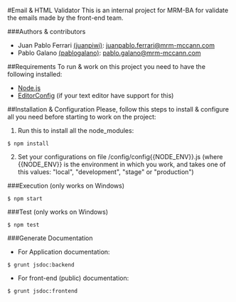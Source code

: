 #Email & HTML Validator
This is an internal project for MRM-BA for validate the emails made by the front-end team.

###Authors & contributors
- Juan Pablo Ferrari  [(juanpiwi)](https://github.com/juanpiwi): <juanpablo.ferrari@mrm-mccann.com>
- Pablo Galano  [(pablogalano)](https://github.com/pablogalano): <pablo.galano@mrm-mccann.com>


##Requirements
To run & work on this project you need to have the following installed:
- [Node.js](http://nodejs.org/)
- [EditorConfig](http://editorconfig.org/) (if your text editor have support for this)


##Installation & Configuration
Please, follow this steps to install & configure all you need before starting to work on the project:

1. Run this to install all the node_modules:
```
$ npm install
```
2. Set your configurations on file /config/config{{NODE_ENV}}.js (where {{NODE_ENV}} is the environment in which you work, and takes one of this values: "local", "development", "stage" or "production")


###Execution (only works on Windows)
```
$ npm start
```


###Test (only works on Windows)
```
$ npm test
```


###Generate Documentation
- For Application documentation:
```
$ grunt jsdoc:backend
```
- For front-end (public) documentation:
```
$ grunt jsdoc:frontend
```
